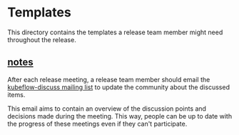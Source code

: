 # Templates

This directory contains the templates a release team member might need
throughout the release.

## [notes](releases/templates/notes.txt)

After each release meeting, a release team member should email the [kubeflow-discuss mailing list](https://groups.google.com/u/1/g/kubeflow-discuss) to update the community about the discussed items.

This email aims to contain an overview of the discussion points and decisions made during the meeting. This way, people can be up to date with the progress of these meetings even if they can't participate.

